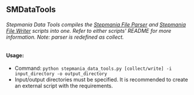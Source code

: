 ## SMDataTools
###### Stepmania Data Tools compiles the [Stepmania File Parser](https://github.com/jhaco/SMFile_Parser) and [Stepmania File Writer](https://github.com/jhaco/SMFile_Writer) scripts into one. Refer to either scripts' README for more information. Note: parser is redefined as collect.

#### Usage:

- Command: `python stepmania_data_tools.py [collect/write] -i input_directory -o output_directory`
- Input/output directories must be specified. It is recommended to create an external script with the requirements.

